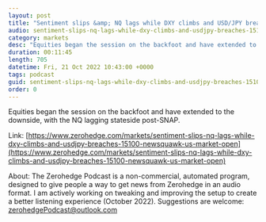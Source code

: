 ```yaml
---
layout: post
title: "Sentiment slips &amp; NQ lags while DXY climbs and USD/JPY breaches 151.00 - Newsquawk US Market Open"
audio: sentiment-slips-nq-lags-while-dxy-climbs-and-usdjpy-breaches-15100-newsquawk-us-market-open-0
category: markets
desc: "Equities began the session on the backfoot and have extended to the downside, with the NQ lagging stateside post-SNAP."
duration: 00:11:45
length: 705
datetime: Fri, 21 Oct 2022 10:43:00 +0000
tags: podcast
guid: sentiment-slips-nq-lags-while-dxy-climbs-and-usdjpy-breaches-15100-newsquawk-us-market-open-0
order: 0
---
```

Equities began the session on the backfoot and have extended to the downside, with the NQ lagging stateside post-SNAP.

Link: [https://www.zerohedge.com/markets/sentiment-slips-nq-lags-while-dxy-climbs-and-usdjpy-breaches-15100-newsquawk-us-market-open](https://www.zerohedge.com/markets/sentiment-slips-nq-lags-while-dxy-climbs-and-usdjpy-breaches-15100-newsquawk-us-market-open)

About: The Zerohedge Podcast is a non-commercial, automated program, designed to give people a way to get news from Zerohedge in an audio format.  I am actively working on tweaking and improving the setup to create a better listening experience (October 2022).  Suggestions are welcome: [zerohedgePodcast@outlook.com](mailto:zerohedgePodcast@outlook.com)